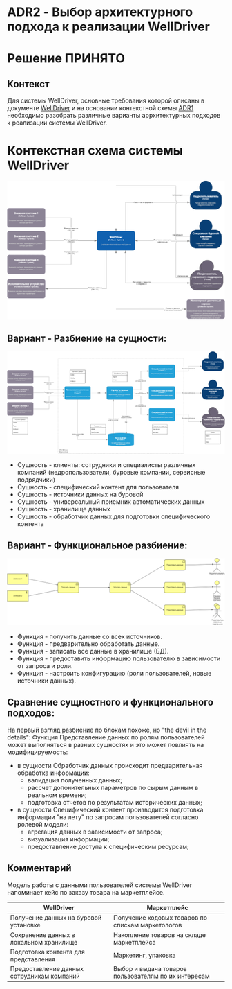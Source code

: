 # ADR2 - Выбор архитектурного подхода к реализации WellDriver

# Решение ПРИНЯТО

## Контекст

Для системы WellDriver, основные требования которой описаны в документе [WellDriver](../WellDriver.md) и на основании контекстной схемы [ADR1](ADR1.md) необходимо разобрать различные варианты аррхитектурных подходов к реализации системы WellDriver.


# Контекстная схема системы WellDriver
![Контекстная схема системы WellDriver](ADR1_data/wd-context.png)


## Вариант - Разбиение на сущности:

![Разбиение на сущности](ADR2_data/model_1.png)

* Сущность - клиенты: сотрудники и специалисты различных компаний (недропользователи, буровые компании, сервисные подрядчики)
* Сущность - специфический контент для пользователя
* Сущность - источники данных на буровой
* Сущность - универсальный приемник автоматических данных
* Сущность - хранилище данных
* Сущность - обработчик данных для подготовки специфического контента

## Вариант - Функциональное разбиение:

![Функциональное разбиение](ADR2_data/model_2.png)
 
* Функция - получить данные со всех источников.
* Функция - предварительно обработать данные.
* Функция - записать все данные в хранилище (БД).
* Функция - предоставить информацию пользователю в зависимости от запроса и роли.
* Функция - настроить конфигурацию (роли пользователей, новые источники данных). 

## Сравнение сущностного и функционального подходов:
На первый взгляд разбиение по блокам похоже, но "the devil in the details":
Функция Представление данных по ролям пользователей может выполняться в разных сущностях и это может повлиять на модифицируемость:
* в сущности Обработчик данных происходит предварительная обработка информации:
	* валидация полученных данных; 
	* рассчет допонительных параметров по сырым данным в реальном времени;
	* подготовка отчетов по результатам исторических данных;	
* в сущности Специфический контент производится подготовка информации "на лету" по запросам  пользователей согласно ролевой модели:
	* агрегация данных в зависимости от запроса; 
	* визуализация информации;	
	* предоставление доступа к специфическим ресурсам;
	

## Комментарий

Модель работы с данными пользователей системы WellDriver напоминает кейс по заказу товара на маркетплейсе.

| WellDriver                                 | Маркетплейс                                           |
|--------------------------------------------|-------------------------------------------------------|
| Получение данных на буровой установке      | Получение ходовых товаров по спискам маркетологов     |
| Сохранение данных в локальном хранилище    | Накопление товаров на складе маркетплейса             |
| Подготовка контента для представления      | Маркетинг, упаковка                                   |
| Предоставление данных сотрудникам компаний | Выбор и выдача товаров пользователям по их интересам  |




